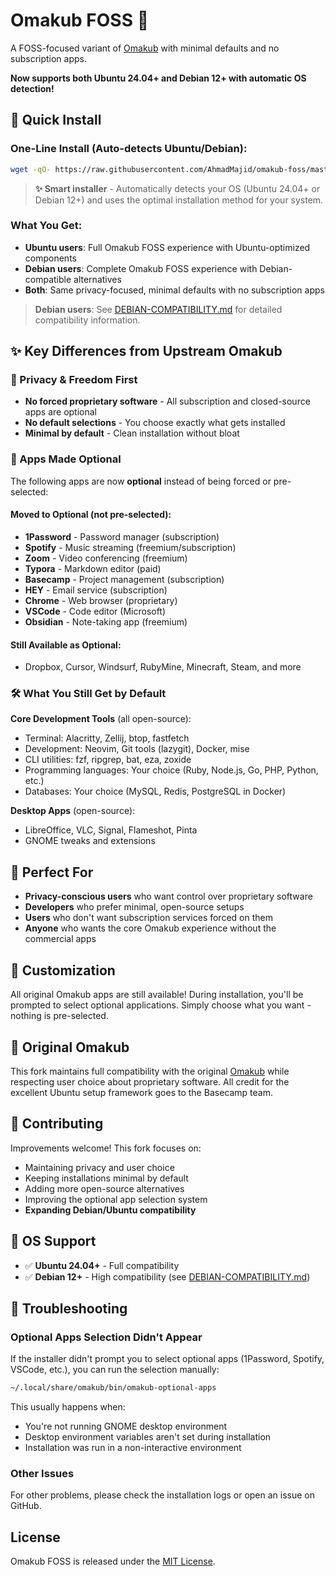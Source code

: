 # Omakub FOSS 🐧

A FOSS-focused variant of [Omakub](https://github.com/basecamp/omakub) with minimal defaults and no subscription apps.

**Now supports both Ubuntu 24.04+ and Debian 12+ with automatic OS detection!**

## 🚀 Quick Install

### One-Line Install (Auto-detects Ubuntu/Debian):
```bash
wget -qO- https://raw.githubusercontent.com/AhmadMajid/omakub-foss/master/boot.sh | bash
```

> **✨ Smart installer** - Automatically detects your OS (Ubuntu 24.04+ or Debian 12+) and uses the optimal installation method for your system.

### What You Get:
- **Ubuntu users**: Full Omakub FOSS experience with Ubuntu-optimized components
- **Debian users**: Complete Omakub FOSS experience with Debian-compatible alternatives
- **Both**: Same privacy-focused, minimal defaults with no subscription apps

> **Debian users**: See [DEBIAN-COMPATIBILITY.md](DEBIAN-COMPATIBILITY.md) for detailed compatibility information.

## ✨ Key Differences from Upstream Omakub

### 🔐 Privacy & Freedom First
- **No forced proprietary software** - All subscription and closed-source apps are optional
- **No default selections** - You choose exactly what gets installed
- **Minimal by default** - Clean installation without bloat

### 📱 Apps Made Optional
The following apps are now **optional** instead of being forced or pre-selected:

#### Moved to Optional (not pre-selected):
- **1Password** - Password manager (subscription)
- **Spotify** - Music streaming (freemium/subscription)
- **Zoom** - Video conferencing (freemium)
- **Typora** - Markdown editor (paid)
- **Basecamp** - Project management (subscription)
- **HEY** - Email service (subscription)
- **Chrome** - Web browser (proprietary)
- **VSCode** - Code editor (Microsoft)
- **Obsidian** - Note-taking app (freemium)

#### Still Available as Optional:
- Dropbox, Cursor, Windsurf, RubyMine, Minecraft, Steam, and more

### 🛠️ What You Still Get by Default

**Core Development Tools** (all open-source):
- Terminal: Alacritty, Zellij, btop, fastfetch
- Development: Neovim, Git tools (lazygit), Docker, mise
- CLI utilities: fzf, ripgrep, bat, eza, zoxide
- Programming languages: Your choice (Ruby, Node.js, Go, PHP, Python, etc.)
- Databases: Your choice (MySQL, Redis, PostgreSQL in Docker)

**Desktop Apps** (open-source):
- LibreOffice, VLC, Signal, Flameshot, Pinta
- GNOME tweaks and extensions

## 🎯 Perfect For

- **Privacy-conscious users** who want control over proprietary software
- **Developers** who prefer minimal, open-source setups
- **Users** who don't want subscription services forced on them
- **Anyone** who wants the core Omakub experience without the commercial apps

## 🔧 Customization

All original Omakub apps are still available! During installation, you'll be prompted to select optional applications. Simply choose what you want - nothing is pre-selected.

## 📖 Original Omakub

This fork maintains full compatibility with the original [Omakub](https://github.com/basecamp/omakub) while respecting user choice about proprietary software. All credit for the excellent Ubuntu setup framework goes to the Basecamp team.

## 🤝 Contributing

Improvements welcome! This fork focuses on:
- Maintaining privacy and user choice
- Keeping installations minimal by default
- Adding more open-source alternatives
- Improving the optional app selection system
- **Expanding Debian/Ubuntu compatibility**

## 🐧 OS Support

- ✅ **Ubuntu 24.04+** - Full compatibility
- ✅ **Debian 12+** - High compatibility (see [DEBIAN-COMPATIBILITY.md](DEBIAN-COMPATIBILITY.md))

## 🔧 Troubleshooting

### Optional Apps Selection Didn't Appear

If the installer didn't prompt you to select optional apps (1Password, Spotify, VSCode, etc.), you can run the selection manually:

```bash
~/.local/share/omakub/bin/omakub-optional-apps
```

This usually happens when:
- You're not running GNOME desktop environment
- Desktop environment variables aren't set during installation
- Installation was run in a non-interactive environment

### Other Issues

For other problems, please check the installation logs or open an issue on GitHub.

## License

Omakub FOSS is released under the [MIT License](https://opensource.org/licenses/MIT).
